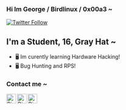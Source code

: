 ### Hi Im George / Birdlinux / 0x00a3 ~
[![Twitter Follow](https://img.shields.io/twitter/follow/0x00a3?color=1DA1F2&logo=twitter&style=for-the-badge)](https://twitter.com/intent/follow?original_referer=https%3A%2F%2Fgithub.com%2F0x00a3r&screen_name=0x00a3)

## I'm a Student, 16, Gray Hat ~

- 🖥️ Im curently learning Hardware Hacking!
- 🖥️ Bug Hunting and RPS!


### Contact me ~

[<img align="left" alt="Birdlinux | YouTube" width="25px" src="https://cdn.jsdelivr.net/npm/simple-icons@v3/icons/youtube.svg" />][youtube]
[<img align="left" alt="Birdlinuxx | Twitter" width="25px" src="https://cdn.jsdelivr.net/npm/simple-icons@v3/icons/twitter.svg" />][twitter]
[<img align="left" alt="Birdlinux | Instagram" width="25px" src="https://cdn.jsdelivr.net/npm/simple-icons@v3/icons/instagram.svg" />][instagram]

<br />

<br/>

[twitter]: https://twitter.com/0x00a3
[youtube]: https://youtube.com/Birdlinux
[instagram]: https://instagram.com/0x00a3
[WhatsApp]: https://instagram.com/in/0x00a3
